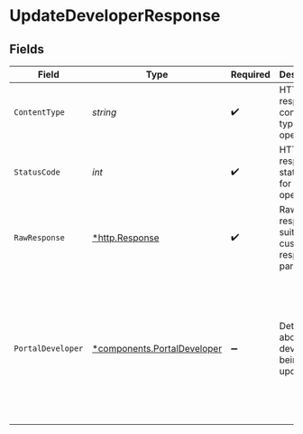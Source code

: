 # UpdateDeveloperResponse


## Fields

| Field                                                                                                                                                                                                                 | Type                                                                                                                                                                                                                  | Required                                                                                                                                                                                                              | Description                                                                                                                                                                                                           | Example                                                                                                                                                                                                               |
| --------------------------------------------------------------------------------------------------------------------------------------------------------------------------------------------------------------------- | --------------------------------------------------------------------------------------------------------------------------------------------------------------------------------------------------------------------- | --------------------------------------------------------------------------------------------------------------------------------------------------------------------------------------------------------------------- | --------------------------------------------------------------------------------------------------------------------------------------------------------------------------------------------------------------------- | --------------------------------------------------------------------------------------------------------------------------------------------------------------------------------------------------------------------- |
| `ContentType`                                                                                                                                                                                                         | *string*                                                                                                                                                                                                              | :heavy_check_mark:                                                                                                                                                                                                    | HTTP response content type for this operation                                                                                                                                                                         |                                                                                                                                                                                                                       |
| `StatusCode`                                                                                                                                                                                                          | *int*                                                                                                                                                                                                                 | :heavy_check_mark:                                                                                                                                                                                                    | HTTP response status code for this operation                                                                                                                                                                          |                                                                                                                                                                                                                       |
| `RawResponse`                                                                                                                                                                                                         | [*http.Response](https://pkg.go.dev/net/http#Response)                                                                                                                                                                | :heavy_check_mark:                                                                                                                                                                                                    | Raw HTTP response; suitable for custom response parsing                                                                                                                                                               |                                                                                                                                                                                                                       |
| `PortalDeveloper`                                                                                                                                                                                                     | [*components.PortalDeveloper](../../models/components/portaldeveloper.md)                                                                                                                                             | :heavy_minus_sign:                                                                                                                                                                                                    | Details about the developer being updated.                                                                                                                                                                            | {<br/>"id": "7cd9feff-b4da-4a9f-ba49-cbe83c75ff22",<br/>"email": "developer@example.com",<br/>"full_name": "Jane Dev",<br/>"status": "approved",<br/>"created_at": "2022-11-15T20:37:41.457Z",<br/>"updated_at": "2022-11-15T20:37:47.456Z"<br/>} |